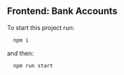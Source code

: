 ## Frontend: Bank Accounts

To start this project run:

```bash
  npm i
```
and then:
```bash
  npm run start
```
